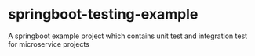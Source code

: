 # springboot-testing-example
A springboot example project which contains unit test and integration test for microservice projects
